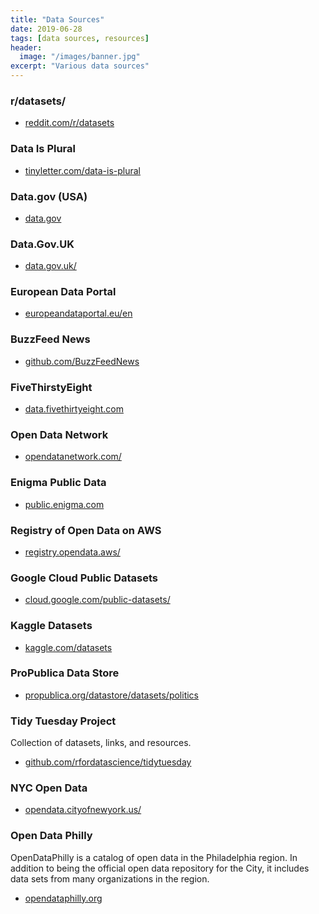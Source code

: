 ```yaml
---
title: "Data Sources"
date: 2019-06-28
tags: [data sources, resources]
header:
  image: "/images/banner.jpg"
excerpt: "Various data sources"
---
```


### r/datasets/

* [reddit.com/r/datasets](https://www.reddit.com/r/datasets)


### Data Is Plural

* [tinyletter.com/data-is-plural](https://tinyletter.com/data-is-plural)


### Data.gov (USA)

* [data.gov](https://data.gov)


### Data.Gov.UK

* [data.gov.uk/](https://data.gov.uk/)


### European Data Portal

* [europeandataportal.eu/en](https://www.europeandataportal.eu/en)


### BuzzFeed News

* [github.com/BuzzFeedNews](https://github.com/BuzzFeedNews)


### FiveThirstyEight

* [data.fivethirtyeight.com](https://data.fivethirtyeight.com)


### Open Data Network

* [opendatanetwork.com/](https://opendatanetwork.com/)


### Enigma Public Data

* [public.enigma.com](https://public.enigma.com)


### Registry of Open Data on AWS

* [registry.opendata.aws/](https://registry.opendata.aws/)


### Google Cloud Public Datasets

* [cloud.google.com/public-datasets/](https://cloud.google.com/public-datasets/)


### Kaggle Datasets

* [kaggle.com/datasets](https://www.kaggle.com/datasets)


### ProPublica Data Store

* [propublica.org/datastore/datasets/politics](https://www.propublica.org/datastore/datasets/politics)


### Tidy Tuesday Project
Collection of datasets, links, and resources.

* [github.com/rfordatascience/tidytuesday](https://github.com/rfordatascience/tidytuesday)


### NYC Open Data

* [opendata.cityofnewyork.us/](https://opendata.cityofnewyork.us/)


### Open Data Philly
OpenDataPhilly is a catalog of open data in the Philadelphia region. In addition to being the official open data repository for the City, it includes data sets from many organizations in the region.

* [opendataphilly.org](https://www.opendataphilly.org/)


